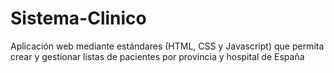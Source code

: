 # Sistema-Clinico
Aplicación web mediante estándares (HTML, CSS y Javascript) que permita crear y gestionar listas de pacientes por provincia y hospital de España

